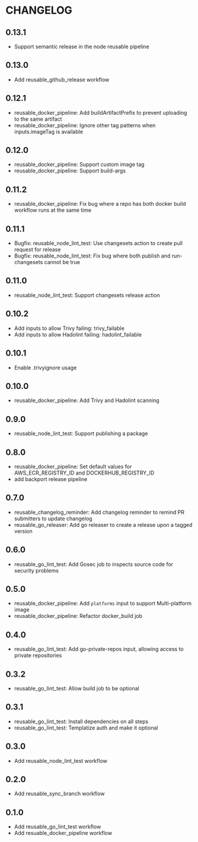 # CHANGELOG

## 0.13.1

- Support semantic release in the node reusable pipeline

## 0.13.0

- Add reusable_github_release workflow

## 0.12.1

- reusable_docker_pipeline: Add buildArtifactPrefix to prevent uploading to the same artifact
- reusable_docker_pipeline: Ignore other tag patterns when inputs.imageTag is available
  
## 0.12.0

- reusable_docker_pipeline: Support custom image tag
- reusable_docker_pipeline: Support build-args

## 0.11.2

- reusable_docker_pipeline: Fix bug where a repo has both docker build workflow runs at the same time

## 0.11.1

- Bugfix: reusable_node_lint_test: Use changesets action to create pull request for release
- Bugfix: reusable_node_lint_test: Fix bug where both publish and run-changesets cannot be true

## 0.11.0

- reusable_node_lint_test: Support changesets release action

## 0.10.2

- Add inputs to allow Trivy failing: trivy_failable
- Add inputs to allow Hadolint failing: hadolint_failable

## 0.10.1

- Enable .trivyignore usage

## 0.10.0

- reusable_docker_pipeline: Add Trivy and Hadolint scanning

## 0.9.0

- reusable_node_lint_test: Support publishing a package

## 0.8.0

- reusable_docker_pipeline: Set default values for AWS_ECR_REGISTRY_ID and DOCKERHUB_REGISTRY_ID
- add backport release pipeline

## 0.7.0

- reusable_changelog_reminder: Add changelog reminder to remind PR submitters to update changelog
- reusable_go_releaser: Add go releaser to create a release upon a tagged version

## 0.6.0

- reusable_go_lint_test: Add Gosec job to inspects source code for security problems

## 0.5.0

- reusable_docker_pipeline: Add `platforms` input to support Multi-platform image
- reusable_docker_pipeline: Refactor docker_build job

## 0.4.0

- reusable_go_lint_test: Add go-private-repos input, allowing access to private repositories

## 0.3.2

- reusable_go_lint_test: Allow build job to be optional

## 0.3.1

- reusable_go_lint_test: Install dependencies on all steps
- reusable_go_lint_test: Templatize auth and make it optional

## 0.3.0

- Add reusable_node_lint_test workflow

## 0.2.0

- Add reusable_sync_branch workflow

## 0.1.0

- Add reusable_go_lint_test workflow
- Add resuable_docker_pipeline workflow
